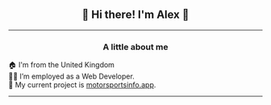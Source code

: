 <h2 align="center">👋 Hi there! I'm Alex 👋</h3>

---

<h3 align="center">A little about me</h3>

🏠 I'm from the United Kingdom <br/>
👨‍💻 I’m employed as a Web Developer.<br/>
🌱 My current project is [motorsportsinfo.app](https://motorsportsinfo.app/).<br/>

---
